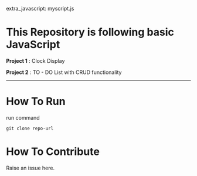 extra_javascript:
    myscript.js
    
# This Repository is following basic JavaScript

**Project 1** : Clock Display 

**Project 2** : TO - DO List with CRUD functionality

---

# How To Run

run command

```
git clone repo-url
```

# How To Contribute

Raise an issue here.



